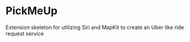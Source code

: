# PickMeUp
Extension skeleton for utilizing Siri and MapKit to create an Uber like ride request service
